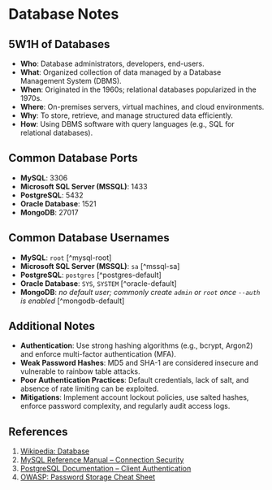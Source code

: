 # Database Notes

## 5W1H of Databases
- **Who**: Database administrators, developers, end-users.
- **What**: Organized collection of data managed by a Database Management System (DBMS).
- **When**: Originated in the 1960s; relational databases popularized in the 1970s.
- **Where**: On-premises servers, virtual machines, and cloud environments.
- **Why**: To store, retrieve, and manage structured data efficiently.
- **How**: Using DBMS software with query languages (e.g., SQL for relational databases).

## Common Database Ports
- **MySQL**: 3306
- **Microsoft SQL Server (MSSQL)**: 1433
- **PostgreSQL**: 5432
- **Oracle Database**: 1521
- **MongoDB**: 27017



## Common Database Usernames
- **MySQL**: `root` [^mysql-root]  
- **Microsoft SQL Server (MSSQL)**: `sa` [^mssql-sa]  
- **PostgreSQL**: `postgres` [^postgres-default]  
- **Oracle Database**: `SYS`, `SYSTEM` [^oracle-default]  
- **MongoDB**: _no default user; commonly create `admin` or `root` once `--auth` is enabled_ [^mongodb-default]  



## Additional Notes
- **Authentication**: Use strong hashing algorithms (e.g., bcrypt, Argon2) and enforce multi-factor authentication (MFA).
- **Weak Password Hashes**: MD5 and SHA-1 are considered insecure and vulnerable to rainbow table attacks.
- **Poor Authentication Practices**: Default credentials, lack of salt, and absence of rate limiting can be exploited.
- **Mitigations**: Implement account lockout policies, use salted hashes, enforce password complexity, and regularly audit access logs.

## References
1. [Wikipedia: Database](https://en.wikipedia.org/wiki/Database)
2. [MySQL Reference Manual – Connection Security](https://dev.mysql.com/doc/refman/8.0/en/security.html)
3. [PostgreSQL Documentation – Client Authentication](https://www.postgresql.org/docs/current/auth-methods.html)
4. [OWASP: Password Storage Cheat Sheet](https://cheatsheetseries.owasp.org/cheatsheets/Password_Storage_Cheat_Sheet.html)
